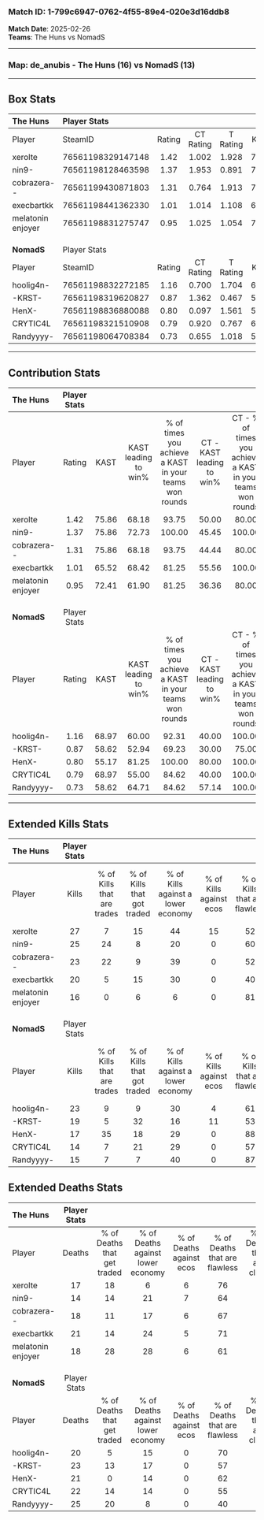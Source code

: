 ### Match ID: 1-799c6947-0762-4f55-89e4-020e3d16ddb8  
**Match Date**: 2025-02-26  
**Teams**: The Huns vs NomadS  

---  

### **Map**: de_anubis - The Huns (16) vs NomadS (13)  
---  

## Box Stats  

| **The Huns**      | Player Stats      |        |           |          |       |      |       |         |        |      |     |
| :- | :- | :-: | :-: | :-: | :-: | :-: | :-: | :-: | :-: | :-: | :-: |
| Player            | SteamID           | Rating | CT Rating | T Rating | KAST  | ADR  | Kills | Assists | Deaths | K/D  | HS% |
| xerolte           | 76561198329147148 |  1.42  |   1.002   |  1.928   | 75.86 | 94.7 |  27   |    4    |   17   | 1.59 | 59  |
| nin9-             | 76561198128463598 |  1.37  |   1.953   |  0.891   | 75.86 | 75.8 |  25   |    6    |   14   | 1.79 | 20  |
| cobrazera--       | 76561199430871803 |  1.31  |   0.764   |  1.913   | 75.86 | 96.7 |  23   |   10    |   18   | 1.28 | 60  |
| execbartkk        | 76561198441362330 |  1.01  |   1.014   |  1.108   | 65.52 | 75.8 |  20   |    4    |   21   | 0.95 | 75  |
| melatonin enjoyer | 76561198831275747 |  0.95  |   1.025   |  1.054   | 72.41 | 61.3 |  16   |    4    |   18   | 0.89 | 75  |
|                   |                   |        |           |          |       |      |       |         |        |      |     |
|                   |                   |        |           |          |       |      |       |         |        |      |     |
|                   |                   |        |           |          |       |      |       |         |        |      |     |
| **NomadS**        | Player Stats      |        |           |          |       |      |       |         |        |      |     |
| Player            | SteamID           | Rating | CT Rating | T Rating | KAST  | ADR  | Kills | Assists | Deaths | K/D  | HS% |
| hoolig4n-         | 76561198832272185 |  1.16  |   0.700   |  1.704   | 68.97 | 83.6 |  23   |    4    |   20   | 1.15 | 39  |
| -KRST-            | 76561198319620827 |  0.87  |   1.362   |  0.467   | 58.62 | 70.8 |  19   |    4    |   23   | 0.83 | 68  |
| HenX-             | 76561198836880088 |  0.80  |   0.097   |  1.561   | 55.17 | 64.0 |  17   |    4    |   21   | 0.81 | 41  |
| CRYTIC4L          | 76561198321510908 |  0.79  |   0.920   |  0.767   | 68.97 | 60.3 |  14   |    5    |   22   | 0.64 | 50  |
| Randyyyy-         | 76561198064708384 |  0.73  |   0.655   |  1.018   | 58.62 | 70.6 |  15   |    8    |   25   | 0.60 | 80  |
---  

## Contribution Stats  

| **The Huns**      | Player Stats |       |                      |                                                        |                           |                                                             |                          |                                                            |
| :- | :-: | :-: | :-: | :-: | :-: | :-: | :-: | :-: |
| Player            |    Rating    | KAST  | KAST leading to win% | % of times you achieve a KAST in your teams won rounds | CT - KAST leading to win% | CT - % of times you achieve a KAST in your teams won rounds | T - KAST leading to win% | T - % of times you achieve a KAST in your teams won rounds |
| xerolte           |     1.42     | 75.86 |        68.18         |                         93.75                          |           50.00           |                            80.00                            |          78.57           |                           100.00                           |
| nin9-             |     1.37     | 75.86 |        72.73         |                         100.00                         |           45.45           |                           100.00                            |          100.00          |                           100.00                           |
| cobrazera--       |     1.31     | 75.86 |        68.18         |                         93.75                          |           44.44           |                            80.00                            |          84.62           |                           100.00                           |
| execbartkk        |     1.01     | 65.52 |        68.42         |                         81.25                          |           55.56           |                           100.00                            |          80.00           |                           72.73                            |
| melatonin enjoyer |     0.95     | 72.41 |        61.90         |                         81.25                          |           36.36           |                            80.00                            |          90.00           |                           81.82                            |
|                   |              |       |                      |                                                        |                           |                                                             |                          |                                                            |
|                   |              |       |                      |                                                        |                           |                                                             |                          |                                                            |
|                   |              |       |                      |                                                        |                           |                                                             |                          |                                                            |
| **NomadS**        | Player Stats |       |                      |                                                        |                           |                                                             |                          |                                                            |
| Player            |    Rating    | KAST  | KAST leading to win% | % of times you achieve a KAST in your teams won rounds | CT - KAST leading to win% | CT - % of times you achieve a KAST in your teams won rounds | T - KAST leading to win% | T - % of times you achieve a KAST in your teams won rounds |
| hoolig4n-         |     1.16     | 68.97 |        60.00         |                         92.31                          |           40.00           |                           100.00                            |          80.00           |                           88.89                            |
| -KRST-            |     0.87     | 58.62 |        52.94         |                         69.23                          |           30.00           |                            75.00                            |          85.71           |                           66.67                            |
| HenX-             |     0.80     | 55.17 |        81.25         |                         100.00                         |           80.00           |                           100.00                            |          81.82           |                           100.00                           |
| CRYTIC4L          |     0.79     | 68.97 |        55.00         |                         84.62                          |           40.00           |                           100.00                            |          70.00           |                           77.78                            |
| Randyyyy-         |     0.73     | 58.62 |        64.71         |                         84.62                          |           57.14           |                           100.00                            |          70.00           |                           77.78                            |
---  

## Extended Kills Stats  

| **The Huns**      | Player Stats |                            |                            |                                    |                         |                              |                                 |                                       |                    |           |
| :- | :-: | :-: | :-: | :-: | :-: | :-: | :-: | :-: | :-: | :-: |
| Player            |    Kills     | % of Kills that are trades | % of Kills that got traded | % of Kills against a lower economy | % of Kills against ecos | % of Kills that are flawless | % of Kills that are close duels | % of Kills that are assisted by flash | Pistol Round Kills | AWP Kills |
| xerolte           |      27      |             7              |             15             |                 44                 |           15            |              52              |                4                |                   4                   |         2          |     0     |
| nin9-             |      25      |             24             |             8              |                 20                 |            0            |              60              |                0                |                   0                   |         1          |    13     |
| cobrazera--       |      23      |             22             |             9              |                 39                 |            0            |              52              |                0                |                   0                   |         0          |     1     |
| execbartkk        |      20      |             5              |             15             |                 30                 |            0            |              40              |                5                |                  25                   |         2          |     0     |
| melatonin enjoyer |      16      |             0              |             6              |                 6                  |            0            |              81              |                6                |                   0                   |         1          |     0     |
|                   |              |                            |                            |                                    |                         |                              |                                 |                                       |                    |           |
|                   |              |                            |                            |                                    |                         |                              |                                 |                                       |                    |           |
|                   |              |                            |                            |                                    |                         |                              |                                 |                                       |                    |           |
| **NomadS**        | Player Stats |                            |                            |                                    |                         |                              |                                 |                                       |                    |           |
| Player            |    Kills     | % of Kills that are trades | % of Kills that got traded | % of Kills against a lower economy | % of Kills against ecos | % of Kills that are flawless | % of Kills that are close duels | % of Kills that are assisted by flash | Pistol Round Kills | AWP Kills |
| hoolig4n-         |      23      |             9              |             9              |                 30                 |            4            |              61              |                0                |                   4                   |         0          |    10     |
| -KRST-            |      19      |             5              |             32             |                 16                 |           11            |              53              |               11                |                   0                   |         1          |     0     |
| HenX-             |      17      |             35             |             18             |                 29                 |            0            |              88              |                0                |                   0                   |         4          |     0     |
| CRYTIC4L          |      14      |             7              |             21             |                 29                 |            0            |              57              |                7                |                   0                   |         0          |     0     |
| Randyyyy-         |      15      |             7              |             7              |                 40                 |            0            |              87              |                0                |                   0                   |         4          |     0     |
## Extended Deaths Stats  

| **The Huns**      | Player Stats |                             |                                   |                          |                               |                            |                           |               |
| :- | :-: | :-: | :-: | :-: | :-: | :-: | :-: | :-: |
| Player            |    Deaths    | % of Deaths that get traded | % of Deaths against lower economy | % of Deaths against ecos | % of Deaths that are flawless | % of Deaths that are close | % of Deaths while blinded | Deaths to AWP |
| xerolte           |      17      |             18              |                 6                 |            6             |              76               |             0              |             6             |       4       |
| nin9-             |      14      |             14              |                21                 |            7             |              64               |             0              |             0             |       0       |
| cobrazera--       |      18      |             11              |                17                 |            6             |              67               |             6              |             0             |       2       |
| execbartkk        |      21      |             14              |                24                 |            5             |              71               |             5              |             0             |       3       |
| melatonin enjoyer |      18      |             28              |                28                 |            6             |              61               |             6              |             0             |       1       |
|                   |              |                             |                                   |                          |                               |                            |                           |               |
|                   |              |                             |                                   |                          |                               |                            |                           |               |
|                   |              |                             |                                   |                          |                               |                            |                           |               |
| **NomadS**        | Player Stats |                             |                                   |                          |                               |                            |                           |               |
| Player            |    Deaths    | % of Deaths that get traded | % of Deaths against lower economy | % of Deaths against ecos | % of Deaths that are flawless | % of Deaths that are close | % of Deaths while blinded | Deaths to AWP |
| hoolig4n-         |      20      |              5              |                15                 |            0             |              70               |             0              |             5             |       3       |
| -KRST-            |      23      |             13              |                17                 |            0             |              57               |             4              |             0             |       4       |
| HenX-             |      21      |              0              |                14                 |            0             |              62               |             0              |            10             |       3       |
| CRYTIC4L          |      22      |             14              |                14                 |            0             |              55               |             0              |             9             |       3       |
| Randyyyy-         |      25      |             20              |                 8                 |            0             |              40               |             8              |             4             |       1       |
